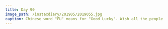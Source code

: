 ```yaml
---
title: Day 90
image_path: /instaxdiary/201905/2019055.jpg
caption: Chinese word "FU" means for "Good Lucky". Wish all the people that suffered #coronavirus  will healthy and safe.
---
```


